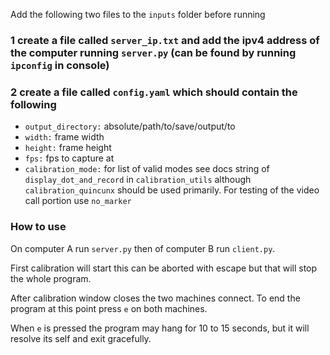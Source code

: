 Add the following two files to the `inputs` folder before running

### 1 create a file called `server_ip.txt` and add the ipv4 address of the computer running `server.py` (can be found by running `ipconfig` in console)

### 2 create a file called `config.yaml` which should contain the following

* `output_directory:` absolute/path/to/save/output/to
* `width:` frame width
* `height:` frame height
* `fps:` fps to capture at
* `calibration_mode:` for list of valid modes see docs string of `display_dot_and_record` in `calibration_utils` although `calibration_quincunx` should be used primarily. For testing of the video call portion use `no_marker`

### How to use

On computer A run `server.py` then of computer B run `client.py`.

First calibration will start this can be aborted with escape but that will stop the whole program.

After calibration window closes the two machines connect. To end the program at this point press `e` on both machines.

When `e` is pressed the program may hang for 10 to 15 seconds, but it will resolve its self and exit gracefully.



